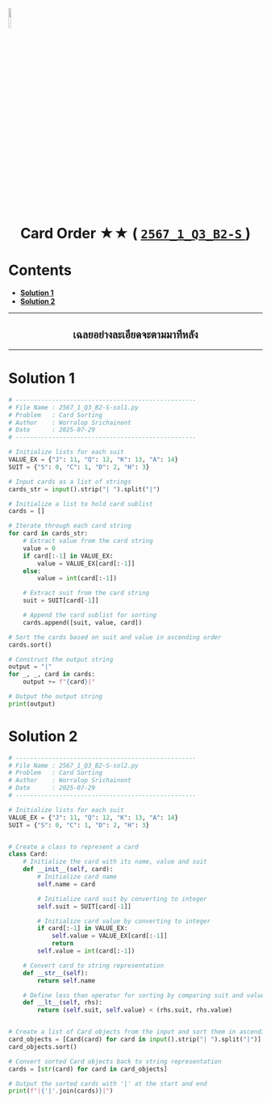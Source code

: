<p align="left">
  <a href="../../README.md">
    <img src="../../../../Z99-OTHERS/00-common/00-back.png" style="width:10%">
  </a>
</p>

<div align="center">
  <h1>
    Card Order ★★ (
      <a href="https://drive.google.com/file/d/1NdETVe680VmxhyiD0-egVZmvii14B4il/view?usp=sharing">
        <code>2567_1_Q3_B2-S</code>
      </a>
    )
  </h1>
</div>

# Contents

-   [**Solution 1**](#solution-1)
-   [**Solution 2**](#solution-2)

---

<div align="center">
  <h2>เฉลยอย่างละเอียดจะตามมาทีหลัง</h2>
</div>

---

# Solution 1

```python
# --------------------------------------------------
# File Name : 2567_1_Q3_B2-S-sol1.py
# Problem   : Card Sorting
# Author    : Worralop Srichainont
# Date      : 2025-07-29
# --------------------------------------------------

# Initialize lists for each suit
VALUE_EX = {"J": 11, "Q": 12, "K": 13, "A": 14}
SUIT = {"S": 0, "C": 1, "D": 2, "H": 3}

# Input cards as a list of strings
cards_str = input().strip("| ").split("|")

# Initialize a list to hold card sublist
cards = []

# Iterate through each card string
for card in cards_str:
    # Extract value from the card string
    value = 0
    if card[:-1] in VALUE_EX:
        value = VALUE_EX[card[:-1]]
    else:
        value = int(card[:-1])

    # Extract suit from the card string
    suit = SUIT[card[-1]]

    # Append the card sublist for sorting
    cards.append([suit, value, card])

# Sort the cards based on suit and value in ascending order
cards.sort()

# Construct the output string
output = "|"
for _, _, card in cards:
    output += f"{card}|"

# Output the output string
print(output)
```

# Solution 2

```python
# --------------------------------------------------
# File Name : 2567_1_Q3_B2-S-sol2.py
# Problem   : Card Sorting
# Author    : Worralop Srichainont
# Date      : 2025-07-29
# --------------------------------------------------

# Initialize lists for each suit
VALUE_EX = {"J": 11, "Q": 12, "K": 13, "A": 14}
SUIT = {"S": 0, "C": 1, "D": 2, "H": 3}


# Create a class to represent a card
class Card:
    # Initialize the card with its name, value and suit
    def __init__(self, card):
        # Initialize card name
        self.name = card

        # Initialize card suit by converting to integer
        self.suit = SUIT[card[-1]]

        # Initialize card value by converting to integer
        if card[:-1] in VALUE_EX:
            self.value = VALUE_EX[card[:-1]]
            return
        self.value = int(card[:-1])

    # Convert card to string representation
    def __str__(self):
        return self.name

    # Define less than operator for sorting by comparing suit and value
    def __lt__(self, rhs):
        return (self.suit, self.value) < (rhs.suit, rhs.value)


# Create a list of Card objects from the input and sort them in ascending order
card_objects = [Card(card) for card in input().strip("| ").split("|")]
card_objects.sort()

# Convert sorted Card objects back to string representation
cards = [str(card) for card in card_objects]

# Output the sorted cards with '|' at the start and end
print(f"|{'|'.join(cards)}|")
```
